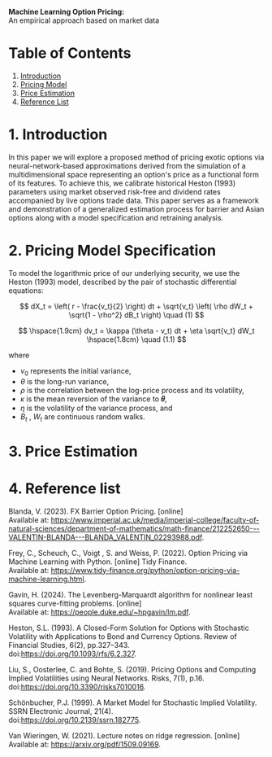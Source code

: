 **Machine Learning Option Pricing:**  
An empirical approach based on market data

# Table of Contents
1. [Introduction](#1-introduction)
2. [Pricing Model](#2-pricing-model)
3. [Price Estimation](#3-price-estimation)
4. [Reference List](#4-reference-list)



# 1. Introduction

In this paper we will explore a proposed method of pricing exotic options via neural-network-based approximations derived from the simulation of a multidimensional space representing an option's price as a functional form of its features. To achieve this, we calibrate historical Heston (1993) parameters using market observed risk-free and dividend rates accompanied by live options trade data. This paper serves as a framework and demonstration of a generalized estimation process for barrier and Asian options along with a model specification and retraining analysis.

# 2. Pricing Model Specification

To model the logarithmic price of our underlying security, we use the Heston (1993) model, described by the pair of stochastic differential equations:

$$
dX_t = \left( r - \frac{v_t}{2} \right) dt + \sqrt{v_t} \left( \rho dW_t + \sqrt{1 - \rho^2} dB_t \right) \quad (1)
$$

$$
\hspace{1.9cm}  dv_t = \kappa (\theta - v_t) dt + \eta \sqrt{v_t} dW_t \hspace{1.8cm} \quad (1.1)
$$


where
- $v_0$ represents the initial variance,
- $\theta$ is the long-run variance,
- $\rho$ is the correlation between the log-price process and its volatility,
- $\kappa$ is the mean reversion of the variance to **𝜃**,
- $\eta$ is the volatility of the variance process, and 
- $B_t$ , $W_t$ are continuous random walks. 

# 3. Price Estimation


# 4. Reference list
Blanda, V. (2023). FX Barrier Option Pricing. [online] <br> Available at: https://www.imperial.ac.uk/media/imperial-college/faculty-of-natural-sciences/department-of-mathematics/math-finance/212252650---VALENTIN-BLANDA---BLANDA_VALENTIN_02293988.pdf.

Frey, C., Scheuch, C., Voigt , S. and Weiss, P. (2022). Option Pricing via Machine Learning with Python. [online] Tidy Finance. <br> Available at: https://www.tidy-finance.org/python/option-pricing-via-machine-learning.html.

Gavin, H. (2024). The Levenberg-Marquardt algorithm for nonlinear least squares curve-fitting problems. [online] <br> Available at: https://people.duke.edu/~hpgavin/lm.pdf.

Heston, S.L. (1993). A Closed-Form Solution for Options with Stochastic Volatility with Applications to Bond and Currency Options. Review of Financial Studies, 6(2), pp.327–343. <br> doi:https://doi.org/10.1093/rfs/6.2.327.

Liu, S., Oosterlee, C. and Bohte, S. (2019). Pricing Options and Computing Implied Volatilities using Neural Networks. Risks, 7(1), p.16. <br> doi:https://doi.org/10.3390/risks7010016.

Schönbucher, P.J. (1999). A Market Model for Stochastic Implied Volatility. SSRN Electronic Journal, 21(4). <br> doi:https://doi.org/10.2139/ssrn.182775.

Van Wieringen, W. (2021). Lecture notes on ridge regression. [online] <br> Available at: https://arxiv.org/pdf/1509.09169.
